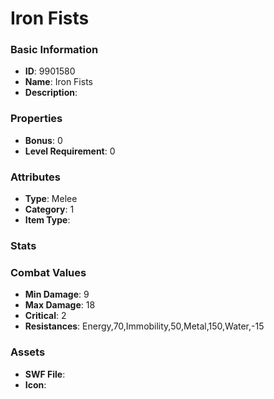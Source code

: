 # Iron Fists



### Basic Information

- **ID**: 9901580
- **Name**: Iron Fists
- **Description**: 

### Properties

- **Bonus**: 0
- **Level Requirement**: 0

### Attributes

- **Type**: Melee
- **Category**: 1
- **Item Type**: 

### Stats


### Combat Values

- **Min Damage**: 9
- **Max Damage**: 18
- **Critical**: 2
- **Resistances**: Energy,70,Immobility,50,Metal,150,Water,-15

### Assets

- **SWF File**: 
- **Icon**: 

